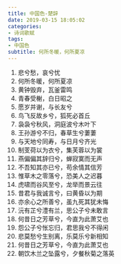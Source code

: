 ```yaml
---
title: 中国色-楚辞
date: 2019-03-15 18:05:02
categories: 
- 诗词歌赋
tags:
- 中国色
subtitle: 何所冬暖，何所夏凉
---
```


1. 悲兮愁，哀兮忧
2. 何所冬暖，何所夏凉
3. 黄钟毁弃，瓦釜雷鸣
4. 青春受榭，白日昭之
5. 愿岁并谢，与长友兮
6. 鸟飞反故乡兮，狐死必首丘
7. 袅袅兮秋风，洞庭波兮木叶下
8. 王孙游兮不归，春草生兮萋萋
9. 与天地兮同寿，与日月兮齐光
10.	制芰荷以为衣兮，集芙蓉以为裳
11.	燕偏偏其辞归兮，蝉寂寞而无声
12.	不吾知其亦已兮，苟余情其信芳
13.	惟草木之零落兮，恐美人之迟暮
14.	虎啸而谷风至兮，龙举而景云往
15.	昔君与我诚言兮，曰黄昏以为期
16.	亦余心之所善兮，虽九死其犹未悔
17.	沅有芷兮澧有兰，思公子兮未敢言
18.	何昔日之芳草兮，今直为此萧艾也
19.	怨公子兮怅忘归，君思我兮不得闲
20.	悲莫愁兮生别离，乐莫乐兮新相知
21.	何昔日之芳草兮，今直为此萧艾也
22.	朝饮木兰之坠露兮，夕餐秋菊之落英
